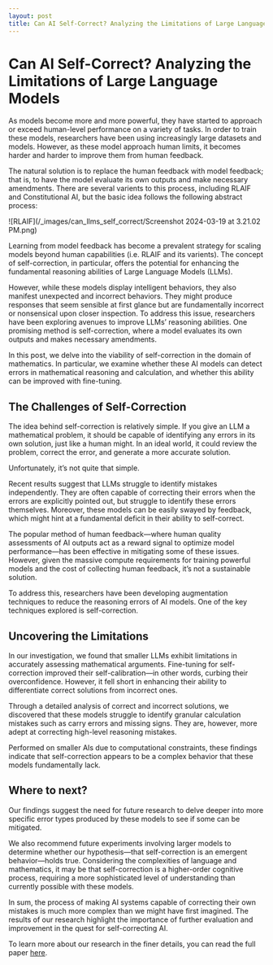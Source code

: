 ```yaml
---
layout: post
title: Can AI Self-Correct? Analyzing the Limitations of Large Language Models
---
```


# Can AI Self-Correct? Analyzing the Limitations of Large Language Models

As models become more and more powerful, they have started to approach or exceed human-level performance on a variety of tasks. In order to train these models, researchers have been using increasingly large datasets and models. However, as these model approach human limits, it becomes harder and harder to improve them from human feedback.

The natural solution is to replace the human feedback with model feedback; that is, to have the model evaluate its own outputs and make necessary amendments. There are several varients to this process, including RLAIF and Constitutional AI, but the basic idea follows the following abstract process:

![RLAIF](/_images/can_llms_self_correct/Screenshot 2024-03-19 at 3.21.02 PM.png)

Learning from model feedback has become a prevalent strategy for scaling models beyond human capabilities (i.e. RLAIF and its varients). The concept of self-correction, in particular, offers the potential for enhancing the fundamental reasoning abilities of Large Language Models (LLMs).

<!-- For years, artificial intelligence (AI) researchers have been refining a type of machine learning model known as large language models (LLMs). Their goal is to create AI that understands language at a human-like level, and in some respects, they have been astonishingly successful. These models can generate convincing text that appears almost human-crafted.  -->

However, while these models display intelligent behaviors, they also manifest unexpected and incorrect behaviors. They might produce responses that seem sensible at first glance but are fundamentally incorrect or nonsensical upon closer inspection. To address this issue, researchers have been exploring avenues to improve LLMs’ reasoning abilities. One promising method is self-correction, where a model evaluates its own outputs and makes necessary amendments.

In this post, we delve into the viability of self-correction in the domain of mathematics. In particular, we examine whether these AI models can detect errors in mathematical reasoning and calculation, and whether this ability can be improved with fine-tuning.

## The Challenges of Self-Correction

The idea behind self-correction is relatively simple. If you give an LLM a mathematical problem, it should be capable of identifying any errors in its own solution, just like a human might. In an ideal world, it could review the problem, correct the error, and generate a more accurate solution.

Unfortunately, it’s not quite that simple.

Recent results suggest that LLMs struggle to identify mistakes independently. They are often capable of correcting their errors when the errors are explicitly pointed out, but struggle to identify these errors themselves. Moreover, these models can be easily swayed by feedback, which might hint at a fundamental deficit in their ability to self-correct.

The popular method of human feedback—where human quality assessments of AI outputs act as a reward signal to optimize model performance—has been effective in mitigating some of these issues. However, given the massive compute requirements for training powerful models and the cost of collecting human feedback, it’s not a sustainable solution.

To address this, researchers have been developing augmentation techniques to reduce the reasoning errors of AI models. One of the key techniques explored is self-correction.

## Uncovering the Limitations

In our investigation, we found that smaller LLMs exhibit limitations in accurately assessing mathematical arguments. Fine-tuning for self-correction improved their self-calibration—in other words, curbing their overconfidence. However, it fell short in enhancing their ability to differentiate correct solutions from incorrect ones.

Through a detailed analysis of correct and incorrect solutions, we discovered that these models struggle to identify granular calculation mistakes such as carry errors and missing signs. They are, however, more adept at correcting high-level reasoning mistakes.

Performed on smaller AIs due to computational constraints, these findings indicate that self-correction appears to be a complex behavior that these models fundamentally lack.

## Where to next?

Our findings suggest the need for future research to delve deeper into more specific error types produced by these models to see if some can be mitigated.

We also recommend future experiments involving larger models to determine whether our hypothesis—that self-correction is an emergent behavior—holds true. Considering the complexities of language and mathematics, it may be that self-correction is a higher-order cognitive process, requiring a more sophisticated level of understanding than currently possible with these models.

In sum, the process of making AI systems capable of correcting their own mistakes is much more complex than we might have first imagined. The results of our research highlight the importance of further evaluation and improvement in the quest for self-correcting AI.

To learn more about our research in the finer details, you can read the full paper [here]().